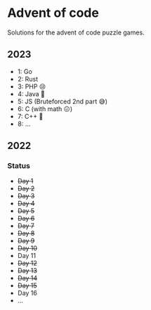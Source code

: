 # Advent of code

Solutions for the advent of code puzzle games.

## 2023

- 1: Go
- 2: Rust
- 3: PHP 😢
- 4: Java 🧓
- 5: JS (Bruteforced 2nd part 😅)
- 6: C (with math 😖)
- 7: C++ 💛
- 8: ...

## 2022

### Status

- ~~Day 1~~
- ~~Day 2~~
- ~~Day 3~~
- ~~Day 4~~
- ~~Day 5~~
- ~~Day 6~~
- ~~Day 7~~
- ~~Day 8~~
- ~~Day 9~~
- ~~Day 10~~
- Day 11
- ~~Day 12~~
- ~~Day 13~~
- ~~Day 14~~
- ~~Day 15~~
- Day 16
- ...
